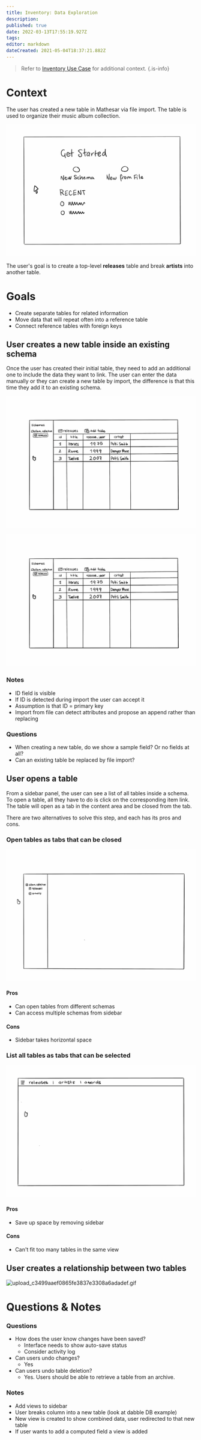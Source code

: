 ```yaml
---
title: Inventory: Data Exploration
description: 
published: true
date: 2022-03-13T17:55:19.927Z
tags: 
editor: markdown
dateCreated: 2021-05-04T18:37:21.882Z
---
```


> Refer to [Inventory Use Case](/en/design/exploration/use-cases/inventory-use-case) for additional context.
{.is-info}

# Context
The user has created a new table in Mathesar via file import. The table is used to organize their music album collection.

![upload_24f01dd5f890ed625316f0f42e2e6c95.gif](/assets/design/exploration/inventory-data-exploration/upload_24f01dd5f890ed625316f0f42e2e6c95.gif)

The user's goal is to create a top-level **releases** table and break **artists** into another table.

# Goals
- Create separate tables for related information
- Move data that will repeat often into a reference table
- Connect reference tables with foreign keys

## User creates a new table inside an existing schema
Once the user has created their initial table, they need to add an additional one to include the data they want to link. The user can enter the data manually or they can create a new table by import, the difference is that this time they add it to an existing schema.

![upload_314ee62b7fb18439e4860713da71af57.gif](/assets/design/exploration/inventory-data-exploration/upload_314ee62b7fb18439e4860713da71af57.gif)

![upload_0a739701669a8d3913b365ef516a7055.gif](/assets/design/exploration/inventory-data-exploration/upload_0a739701669a8d3913b365ef516a7055.gif)

### Notes
- ID field is visible 
- If ID is detected during import the user can accept it
- Assumption is that ID = primary key
- Import from file can detect attributes and propose an append rather than replacing

### Questions
- When creating a new table, do we show a sample field? Or no fields at all?
- Can an existing table be replaced by file import?

## User opens a table
From a sidebar panel, the user can see a list of all tables inside a schema. To open a table, all they have to do is click on the corresponding item link. The table will open as a tab in the content area and be closed from the tab.

There are two alternatives to solve this step, and each has its pros and cons.

### Open tables as tabs that can be closed

![9i3tkus.gif](/assets/design/exploration/inventory-data-exploration/9i3tkus.gif)

#### Pros
- Can open tables from different schemas
- Can access multiple schemas from sidebar

#### Cons
- Sidebar takes horizontal space


### List all tables as tabs that can be selected

![ibeojth.gif](/assets/design/exploration/inventory-data-exploration/ibeojth.gif)

#### Pros
- Save up space by removing sidebar

#### Cons
- Can't fit too many tables in the same view

## User creates a relationship between two tables

![upload_c3499aaef0865fe3837e3308a6adadef.gif](/assets/design/exploration/inventory-data-exploration/upload_c3499aaef0865fe3837e3308a6adadef.gif)

# Questions & Notes

### Questions
- How does the user know changes have been saved?
    - Interface needs to show auto-save status
    - Consider activity log
- Can users undo changes?
    - Yes
- Can users undo table deletion?
    - Yes. Users should be able to retrieve a table from an archive.

### Notes
- Add views to sidebar
- User breaks column into a new table (look at dabble DB example)
- New view is created to show combined data, user redirected to that new table
- If user wants to add a computed field a view is added
